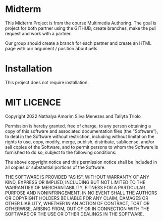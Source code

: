 # Midterm
This Midterm Project is from the course Multimedia Authoring. The goal is project for both partner using the GITHUB, create branches, make the pull request and work with a partner. 

Our group should create a branch for each partner and create an HTML page with our argument / position about pets. 

# Installation 
This project does not require installation.

# MIT LICENCE

Copyright 2022 Nathalya Amorim Silva Menezes and Tallyta Triolo

Permission is hereby granted, free of charge, to any person obtaining a copy of this software and associated documentation files (the "Software"), to deal in the Software without restriction, including without limitation the rights to use, copy, modify, merge, publish, distribute, sublicense, and/or sell copies of the Software, and to permit persons to whom the Software is furnished to do so, subject to the following conditions:

The above copyright notice and this permission notice shall be included in all copies or substantial portions of the Software.

THE SOFTWARE IS PROVIDED "AS IS", WITHOUT WARRANTY OF ANY KIND, EXPRESS OR IMPLIED, INCLUDING BUT NOT LIMITED TO THE WARRANTIES OF MERCHANTABILITY, FITNESS FOR A PARTICULAR PURPOSE AND NONINFRINGEMENT. IN NO EVENT SHALL THE AUTHORS OR COPYRIGHT HOLDERS BE LIABLE FOR ANY CLAIM, DAMAGES OR OTHER LIABILITY, WHETHER IN AN ACTION OF CONTRACT, TORT OR OTHERWISE, ARISING FROM, OUT OF OR IN CONNECTION WITH THE SOFTWARE OR THE USE OR OTHER DEALINGS IN THE SOFTWARE.
